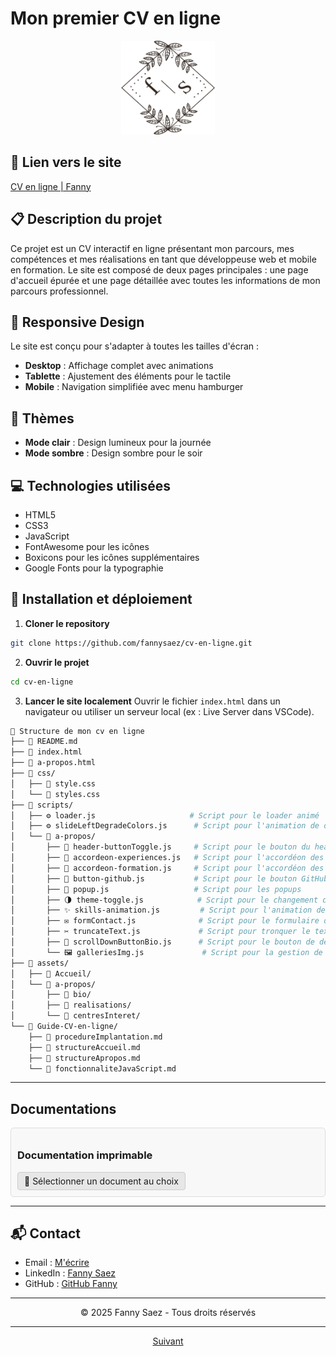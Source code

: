 
# Mon premier CV en ligne

<p align="center">
  <img src="./assets/Accueil/logo-initiale.jpg" width="150" height="150" alt="Logo">
</p>

## 🔗 Lien vers le site
[CV en ligne | Fanny](https://fannysaez.github.io/cv-en-ligne/)

## 📋 Description du projet
Ce projet est un CV interactif en ligne présentant mon parcours, mes compétences et mes réalisations en tant que développeuse web et mobile en formation. Le site est composé de deux pages principales : une page d'accueil épurée et une page détaillée avec toutes les informations de mon parcours professionnel.

## 📱 Responsive Design
Le site est conçu pour s'adapter à toutes les tailles d'écran :
- **Desktop** : Affichage complet avec animations
- **Tablette** : Ajustement des éléments pour le tactile
- **Mobile** : Navigation simplifiée avec menu hamburger

## 🎨 Thèmes
- **Mode clair** : Design lumineux pour la journée
- **Mode sombre** : Design sombre pour le soir

## 💻 Technologies utilisées
- HTML5
- CSS3
- JavaScript
- FontAwesome pour les icônes
- Boxicons pour les icônes supplémentaires
- Google Fonts pour la typographie

## 🚀 Installation et déploiement

1. **Cloner le repository**
```bash
git clone https://github.com/fannysaez/cv-en-ligne.git
```
2. **Ouvrir le projet**
```bash
cd cv-en-ligne
```
3. **Lancer le site localement**
Ouvrir le fichier `index.html` dans un navigateur ou utiliser un serveur local (ex : Live Server dans VSCode).

``` bash
📁 Structure de mon cv en ligne
├── 📝 README.md
├── 📝 index.html
├── 📝 a-propos.html
├── 📁 css/
│   ├── 🎨 style.css
│   └── 🎨 styles.css
├── 📁 scripts/
│   ├── ⚙️ loader.js                     # Script pour le loader animé
│   ├── ⚙️ slideLeftDegradeColors.js      # Script pour l'animation de dégradé
│   └── 📁 a-propos/
│       ├── 🔧 header-buttonToggle.js     # Script pour le bouton du header
│       ├── 🔧 accordeon-experiences.js   # Script pour l'accordéon des expériences
│       ├── 🔧 accordeon-formation.js     # Script pour l'accordéon des formations
│       ├── 🔧 button-github.js           # Script pour le bouton GitHub
│       ├── 🔧 popup.js                   # Script pour les popups
│       ├── 🌗 theme-toggle.js            # Script pour le changement de thème
│       ├── ✨ skills-animation.js         # Script pour l'animation des compétences
│       ├── ✉️ formContact.js              # Script pour le formulaire de contact
│       ├── ✂️ truncateText.js             # Script pour tronquer le texte trop long
│       ├── 🔽 scrollDownButtonBio.js      # Script pour le bouton de défilement vers la bio
│       └── 🖼️ galleriesImg.js             # Script pour la gestion de la galerie d'images avec un effet zoom
├── 📁 assets/
│   ├── 📁 Accueil/
│   └── 📁 a-propos/
│       ├── 📂 bio/
│       ├── 📂 realisations/
│       └── 📂 centresInteret/
└── 📁 Guide-CV-en-ligne/
    ├── 📄 procedureImplantation.md
    ├── 📄 structureAccueil.md
    ├── 📄 structureApropos.md
    └── 📄 fonctionnaliteJavaScript.md
```    
---

## Documentations

<div style="padding: 10px; border: 1px solid #ddd; border-radius: 5px; background-color: #f8f8f8;">
  <h3>Documentation imprimable</h3>
  
  <details>
    <summary style="cursor: pointer; padding: 5px 10px; background-color: #e7e7e7; border-radius: 4px; display: inline-block; border: 1px solid #ccc;">
      📑 Sélectionner un document au choix
    </summary>
    <div style="padding: 10px; margin-top: 10px; border: 1px solid #eee; border-radius: 4px; background-color: white;">
      <ul style="list-style-type: none; padding-left: 5px;">
        <li style="margin-bottom: 15px;">
          <strong>CV-Fanny-DevWeb & Mobile-2025</strong><br>
          <a href="./assets/Docs Print/SAEZ Fanny_DevWeb et Mobile.pdf" onclick="window.print(); return false;">🖨️ Télécharger & Imprimer</a>
        </li>
        <li>
          <strong>CV-Fanny-AlternanceCDA-en-2025-2026</strong><br>
          <a href="./assets/Docs Print/SAEZ Fanny_Alternance en CDA.pdf" onclick="window.print(); return false;">🖨️ Télécharger & Imprimer</a>
        </li>
      </ul>
    </div>
  </details>
</div>

---

## 📬 Contact
- Email : [M'écrire](fanny.saez.0486@gmail.com)
- LinkedIn : [Fanny Saez](https://www.linkedin.com/in/fannysaez)
- GitHub : [GitHub Fanny](https://github.com/fannysaez)

---

<p align="center">
© 2025 Fanny Saez - Tous droits réservés
</p>

---
<p align="center">
  <a href="Guide-CV-en-ligne/procedureImplantation.md">Suivant</a>
</p>